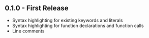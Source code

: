## 0.1.0 - First Release
* Syntax highlighting for existing keywords and literals
* Syntax highlighting for function declarations and function calls
* Line comments

